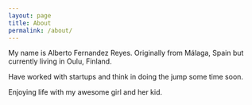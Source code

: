 ```yaml
---
layout: page
title: About
permalink: /about/
---
```


My name is Alberto Fernandez Reyes. Originally from Málaga, Spain but currently living in Oulu, Finland. 

Have worked with startups and think in doing the jump some time soon. 

Enjoying life with my awesome girl and her kid.
